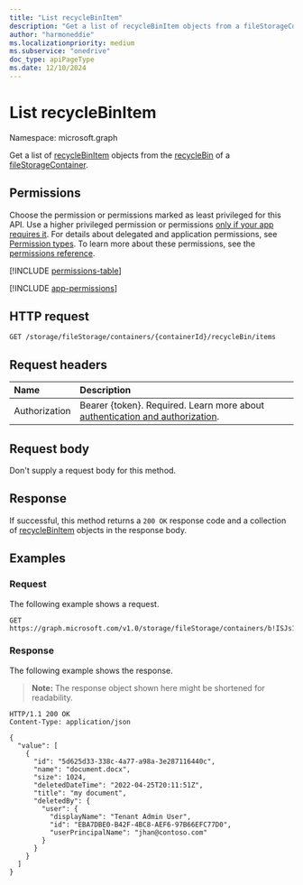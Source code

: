 ```yaml
---
title: "List recycleBinItem"
description: "Get a list of recycleBinItem objects from a fileStorageContainer recycleBin."
author: "harmoneddie"
ms.localizationpriority: medium
ms.subservice: "onedrive"
doc_type: apiPageType
ms.date: 12/10/2024
---
```


# List recycleBinItem

Namespace: microsoft.graph

Get a list of [recycleBinItem](../resources/recyclebinitem.md) objects from the [recycleBin](../resources/recyclebin.md) of a [fileStorageContainer](../resources/filestoragecontainer.md).  

## Permissions

Choose the permission or permissions marked as least privileged for this API. Use a higher privileged permission or permissions [only if your app requires it](/graph/permissions-overview#best-practices-for-using-microsoft-graph-permissions). For details about delegated and application permissions, see [Permission types](/graph/permissions-overview#permission-types). To learn more about these permissions, see the [permissions reference](/graph/permissions-reference).

<!-- {
  "blockType": "permissions",
  "name": "filestoragecontainer-list-recyclebinitem-permissions"
}
-->
[!INCLUDE [permissions-table](../includes/permissions/filestoragecontainer-list-recyclebinitem-permissions.md)]

[!INCLUDE [app-permissions](../includes/sharepoint-embedded-app-permissions.md)]

## HTTP request

<!-- {
  "blockType": "ignored"
}
-->

``` http
GET /storage/fileStorage/containers/{containerId}/recycleBin/items
```

## Request headers

|Name|Description|
|:---|:---|
|Authorization|Bearer {token}. Required. Learn more about [authentication and authorization](/graph/auth/auth-concepts).|

## Request body

Don't supply a request body for this method.

## Response

If successful, this method returns a `200 OK` response code and a collection of [recycleBinItem](../resources/recyclebinitem.md) objects in the response body.

## Examples

### Request

The following example shows a request.
<!-- {
  "blockType": "request",
  "name": "list_recyclebinitem"
}
-->

``` http
GET https://graph.microsoft.com/v1.0/storage/fileStorage/containers/b!ISJs1WRro0y0EWgkUYcktDa0mE8zSlFEqFzqRn70Zwp1CEtDEBZgQICPkRbil_5Z/recycleBin/items
```

### Response

The following example shows the response.

>**Note:** The response object shown here might be shortened for readability.

<!-- {
  "blockType": "response",
  "truncated": true,
  "@odata.type": "Collection(microsoft.graph.recycleBinItem)"
}
-->

``` http
HTTP/1.1 200 OK
Content-Type: application/json

{
  "value": [
    {
      "id": "5d625d33-338c-4a77-a98a-3e287116440c",
      "name": "document.docx",
      "size": 1024,
      "deletedDateTime": "2022-04-25T20:11:51Z",
      "title": "my document",
      "deletedBy": {
        "user": {
          "displayName": "Tenant Admin User",
          "id": "EBA7DBE0-B42F-4BC8-AEF6-97B66EFC77D0",
          "userPrincipalName": "jhan@contoso.com"
        }
      }
    }
  ]
}
```

